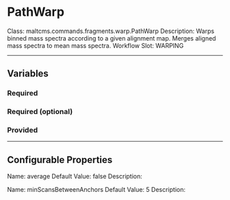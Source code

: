 <h1>PathWarp</h1>
Class: maltcms.commands.fragments.warp.PathWarp
Description: Warps binned mass spectra according to a given alignment map. Merges aligned mass spectra to mean mass spectra.
Workflow Slot: WARPING

---

<h2>Variables</h2>
<h3>Required</h3>

<h3>Required (optional)</h3>

<h3>Provided</h3>


---

<h2>Configurable Properties</h2>
Name: average
Default Value: false
Description: 

Name: minScansBetweenAnchors
Default Value: 5
Description: 


